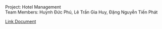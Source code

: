Project: Hotel Management <br/>
Team Members: Huỳnh Đức Phú, Lê Trần Gia Huy, Đặng Nguyễn Tiến Phát

[Link Document](https://docs.google.com/document/d/1lXbrbNGqGENFv7wYROcaTPS9KYDnvQQHgC1cdGtWcqc/edit?usp=sharing)

